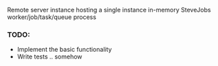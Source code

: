 Remote server instance hosting a single instance in-memory SteveJobs worker/job/task/queue process

### TODO:

- Implement the basic functionality
- Write tests .. somehow

